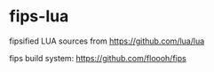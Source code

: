 # fips-lua

fipsified LUA sources from https://github.com/lua/lua

fips build system: https://github.com/floooh/fips

